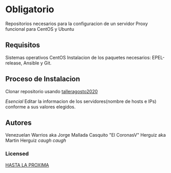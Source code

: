 # Obligatorio

Repositorios necesarios para la configuracion de un servidor Proxy funcional para CentOS y Ubuntu

## Requisitos

Sistemas operativos CentOS
Instalacion de los paquetes necesarios: EPEL-release, Ansible y Git.

## Proceso de Instalacion

Clonar repositorio usando [talleragosto2020](https://github.com/jorgemallada/talleragosto2020)

*Esencial* 
Editar la informacion de los servidores(nombre de hosts e IPs) conforme a sus valores elegidos.

## Autores

Venezuelan Warrios aka Jorge Mallada
Casquito "El CoronasV" Herguiz aka Martin Herguiz *caugh caugh*


### Licensed

[HASTA LA PROXIMA](https://www.youtube.com/watch?v=b8PxzPxI8Os)

